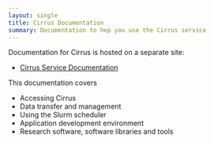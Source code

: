 ```yaml
---
layout: single
title: Cirrus Documentation
summary: Documentation to hep you use the Cirrus service
---
```


Documentation for Cirrus is hosted on a separate site:

- [Cirrus Service Documentation](https://docs.cirrus.ac.uk)

This documentation covers

- Accessing Cirrus
- Data transfer and management
- Using the Slurm scheduler
- Application development environment
- Research software, software libraries and tools

